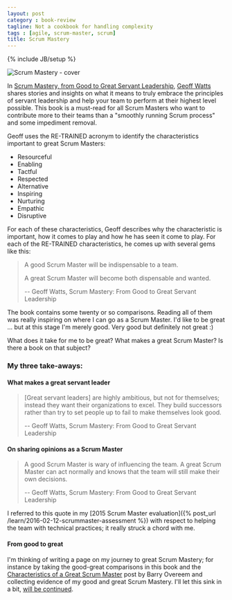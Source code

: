```yaml
---
layout: post
category : book-review
tagline: Not a cookbook for handling complexity
tags : [agile, scrum-master, scrum]
title: Scrum Mastery
---
```

{% include JB/setup %}

<img src="http://ecx.images-amazon.com/images/I/41O7tPRqQQL._AA320_FMwebp_QL65_.jpg" 
     alt="Scrum Mastery - cover"
     class="pull-right">

In [Scrum Mastery, from Good to Great Servant Leadership][Scrum Mastery], 
[Geoff Watts] shares stories and insights on what it means to
truly embrace the principles of servant leadership
and help your team to perform at their highest level possible.
This book is a must-read for all Scrum Masters who want to contribute more to their teams
than a "smoothly running Scrum process" and some impediment removal.

Geoff uses the RE-TRAINED acronym to identify the characteristics important to great Scrum Masters:

 * Resourceful
 * Enabling
 * Tactful
 * Respected
 * Alternative
 * Inspiring
 * Nurturing
 * Empathic
 * Disruptive

For each of these characteristics, Geoff describes why the characteristic is important,
how it comes to play and how he has seen it come to play. 
For each of the RE-TRAINED characteristics, he comes up with several gems like this:

> A good Scrum Master will be indispensable to a team.
>
> A great Scrum Master will become both dispensable and wanted.
>
> -- Geoff Watts, Scrum Mastery: From Good to Great Servant Leadership

The book contains some twenty or so comparisons.
Reading all of them was really inspiring on where I can go as a Scrum Master.
I'd like to be great ... but at this stage I'm merely good. 
Very good but definitely not great :)

What does it take for me to be great? What makes a great Scrum Master? Is there a book on that subject?


### My three take-aways:

#### What makes a great servant leader

> [Great servant leaders] are highly ambitious, but not for themselves;
> instead they want their organizations to excel.
> They build successors rather than
> try to set people up to fail to make themselves look good. 
>
> -- Geoff Watts, Scrum Mastery: From Good to Great Servant Leadership

#### On sharing opinions as a Scrum Master

> A good Scrum Master is wary of influencing the team.
> A great Scrum Master can act normally 
> and knows that the team will still make their own decisions.
>
> -- Geoff Watts, Scrum Mastery: From Good to Great Servant Leadership

I referred to this quote in my 
[2015 Scrum Master evaluation]({% post_url /learn/2016-02-12-scrummaster-assessment %})
with respect to helping the team with technical practices; 
it really struck a chord with me.

#### From good to great

I'm thinking of writing a page on my journey to great Scrum Mastery;
for instance by taking the good-great comparisons in this book and the
[Characteristics of a Great Scrum Master] post by Barry Overeem 
and collecting evidence of my good and great Scrum Mastery.
I'll let this sink in a bit, [will be continued].

  [Scrum Mastery]: http://www.amazon.de/Scrum-Mastery-Good-Great-Servant-Leadership/dp/0957587406/ref=sr_1_1?ie=UTF8&qid=1455868624&sr=8-1&keywords=scrum+mastery
  [Geoff Watts]: https://inspectandadapt.com/
  [Characteristics of a Great Scrum Master]: http://blog.scrum.org/the/
  [will be continued]: https://trello.com/c/g8vyuGTK/100-from-good-to-great-scrum-mastery-tracker-page
  
